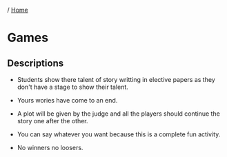 / [Home](index.md)

# Games




## Descriptions  

- Students show there talent of story writting in elective papers as they don't have a stage to show their talent.  

- Yours wories have come to an end. 

- A plot will be given by the judge
and all the players should continue the story one after the other.  

- You can say whatever you want because this is a complete fun activity. 

- No winners no loosers.